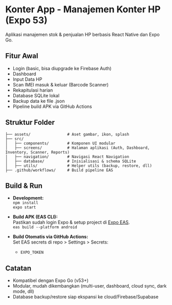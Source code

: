 # Konter App - Manajemen Konter HP (Expo 53)

Aplikasi manajemen stok & penjualan HP berbasis React Native dan Expo Go.

## Fitur Awal
- Login (basic, bisa diupgrade ke Firebase Auth)
- Dashboard
- Input Data HP
- Scan IMEI masuk & keluar (Barcode Scanner)
- Rekapitulasi harian
- Database SQLite lokal
- Backup data ke file .json
- Pipeline build APK via GitHub Actions

## Struktur Folder

```
├── assets/                # Aset gambar, ikon, splash
├── src/
│   ├── components/        # Komponen UI modular
│   ├── screens/           # Halaman aplikasi (Auth, Dashboard, Inventory, Scanner, Reports)
│   ├── navigation/        # Navigasi React Navigation
│   ├── database/          # Inisialisasi & schema SQLite
│   ├── utils/             # Helper utils (backup, restore, dll)
├── .github/workflows/     # Build pipeline EAS
```

## Build & Run

- **Development:**  
  `npm install`  
  `expo start`

- **Build APK (EAS CLI):**  
  Pastikan sudah login Expo & setup project di [Expo EAS](https://docs.expo.dev/eas/).  
  `eas build --platform android`

- **Build Otomatis via GitHub Actions:**  
  Set EAS secrets di repo > Settings > Secrets:  
  - `EXPO_TOKEN`

## Catatan

- Kompatibel dengan Expo Go (v53+)
- Modular, mudah dikembangkan (multi-user, dashboard, cloud sync, dark mode, dll)
- Database backup/restore siap ekspansi ke cloud/Firebase/Supabase
